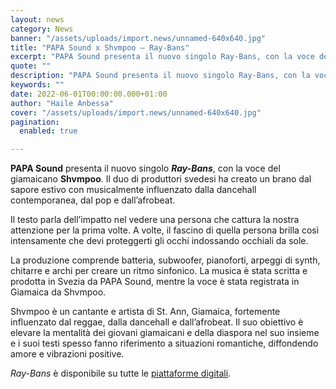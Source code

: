 ```yaml
---
layout: news
category: News
banner: "/assets/uploads/import.news/unnamed-640x640.jpg"
title: "PAPA Sound x Shvmpoo – Ray-Bans"
excerpt: "PAPA Sound presenta il nuovo singolo Ray-Bans, con la voce del giamaicano Shvmpoo. Il duo di produttori svedesi ha creato un brano dal sapore estivo con musicalmente influenzato dalla dancehall contemporanea, dal pop e dall’afrobeat. Il testo parla dell’impatto nel vedere una persona che cattura la nostra attenzione per la prima volte. A volte, il fascino di quella [&hellip"
quote: ""
description: "PAPA Sound presenta il nuovo singolo Ray-Bans, con la voce del giamaicano Shvmpoo. Il duo di produttori svedesi ha creato un brano dal sapore estivo con musicalmente influenzato dalla dancehall contemporanea, dal pop e dall’afrobeat. Il testo parla dell’impatto nel vedere una persona che cattura la nostra attenzione per la prima volte. A volte, il fascino di quella [&hellip"
keywords: ""
date: 2022-06-01T00:00:00.000+01:00
author: "Haile Anbessa"
cover: "/assets/uploads/import.news/unnamed-640x640.jpg"
pagination:
  enabled: true

---
```


**PAPA Sound** presenta il nuovo singolo _**Ray-Bans**_, con la voce del giamaicano **Shvmpoo**. Il duo di produttori svedesi ha creato un brano dal sapore estivo con musicalmente influenzato dalla dancehall contemporanea, dal pop e dall’afrobeat.

Il testo parla dell’impatto nel vedere una persona che cattura la nostra attenzione per la prima volte. A volte, il fascino di quella persona brilla così intensamente che devi proteggerti gli occhi indossando occhiali da sole.

La produzione comprende batteria, subwoofer, pianoforti, arpeggi di synth, chitarre e archi per creare un ritmo sinfonico. La musica è stata scritta e prodotta in Svezia da PAPA Sound, mentre la voce è stata registrata in Giamaica da Shvmpoo.

Shvmpoo è un cantante e artista di St. Ann, Giamaica, fortemente influenzato dal reggae, dalla dancehall e dall’afrobeat. Il suo obiettivo è elevare la mentalità dei giovani giamaicani e della diaspora nel suo insieme e i suoi testi spesso fanno riferimento a situazioni romantiche, diffondendo amore e vibrazioni positive.

_Ray-Bans_ è disponibile su tutte le [piattaforme digitali](https://runitagency.us3.list-manage.com/track/click?u=d1ce25b5e360c3df7324cc026&id=8b637b67d7&e=b28fcd7e48).